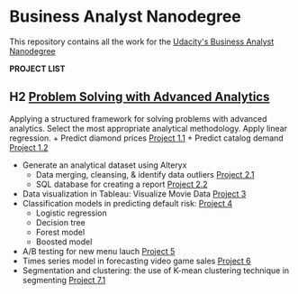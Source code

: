 # Business Analyst Nanodegree

This repository contains all the work for the [Udacity's Business Analyst Nanodegree](https://www.udacity.com/course/business-analyst-nanodegree--nd008)

**PROJECT LIST**

## H2 [Problem Solving with Advanced Analytics](https://www.udacity.com/course/problem-solving-with-advanced-analytics--ud976)

Applying a structured framework for solving problems with advanced analytics. Select the most appropriate analytical methodology. Apply linear regression.
    + Predict diamond prices [Project 1.1](https://github.com/anthonynguyen3/Business-Analyst/tree/master/Project%201.1%20-%20Predicting%20Diamond%20Prices)
    + Predict catalog demand [Project 1.2](https://github.com/anthonynguyen3/Business-Analyst/tree/master/Project%201.2%20-%20Predicting%20Catalog%20Demand)
    
+ Generate an analytical dataset using Alteryx
    + Data merging, cleansing, & identify data outliers [Project 2.1](https://github.com/anthonynguyen3/Business-Analyst/tree/master/Project%202.1%20-%20Create%20an%20Analytical%20Dataset)
    + SQL database for creating a report [Project 2.2](https://github.com/anthonynguyen3/Business-Analyst/tree/master/Project%202.2%20-%20Create%20Reports%20from%20a%20Database)
+ Data visualization in Tableau: Visualize Movie Data [Project 3](https://github.com/anthonynguyen3/Business-Analyst/tree/master/Project%203%20Visualize%20Movie%20Data) 
+ Classification models in predicting default risk: [Project 4](https://github.com/anthonynguyen3/Business-Analyst/tree/master/Project%204%20-%20Predicting%20Default%20Risk)
    + Logistic regression 
    + Decision tree
    + Forest model 
    + Boosted model 
+ A/B testing for new menu lauch [Project 5](https://github.com/anthonynguyen3/Business-Analyst/tree/master/Project%205%20-%20AB%20Test%20a%20New%20Menu%20Launch)
+ Times series model in forecasting video game sales [Project 6](https://github.com/anthonynguyen3/Business-Analyst/tree/master/Project%206%20-%20Forecast%20Video%20Game%20Demand)
+ Segmentation and clustering: the use of K-mean clustering technique in segmenting [Project 7.1](https://github.com/anthonynguyen3/udacity_business_analyst/tree/master/project7)
